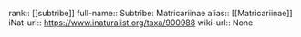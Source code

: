 

rank:: [[subtribe]]
full-name:: Subtribe: Matricariinae
alias:: [[Matricariinae]]
iNat-url:: https://www.inaturalist.org/taxa/900988
wiki-url:: None